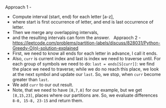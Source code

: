 Approach 1 -
- Compute interval (start, end) for each letter [a-z],
- where start is first occurrence of letter, and end is last occurrence of letter.
- Then we merge any overlapping intervals,
- and the resulting intervals can form the answer.
​
​
Appraoch 2 -
https://leetcode.com/problems/partition-labels/discuss/828031/Python-Greedy-O(n)-solution-explained
- First, we need to know all ends for each letter in advance, I call it ends.
- Also, `curr` is current index and last is index we need to traverse until. For each group of symbols we need to do: `last = ends[S[curr]]`: we find the place we need to traverse; while we do no reach this place, we look at the next symbol and update our `last`. So, we stop, when `curr` become greater than `last`.
- We add `curr` to our out result.
- Note, that we need to have `[8,7,8]` for our example, but we get `[8,15,23]`, places where our partitions are. So, we evaluate differences `8-0, 15-8, 23-15` and return them.
​
​
​